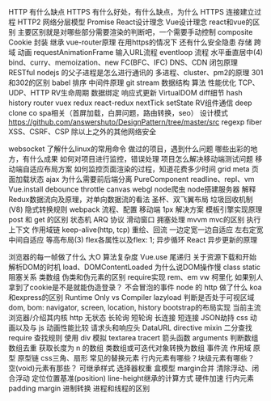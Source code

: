 HTTP 有什么缺点
HTTPS 有什么好处，有什么缺点，为什么
HTTPS 连接建立过程
HTTP2
网络分层模型
Promise
React设计理念
Vue设计理念
react和vue的区别
  主要区别就是对哪些部分需要渲染的判断吧，一个需要手动控制
composite
Cookie
  封装
继承
vue-router原理
在用https的情况下 还有什么安全隐患
存储
跨域
动画
  requestAnimationFrame
输入URL流程 
eventloop 流程
水平垂直居中(4)
bind、curry、memoization、new 
FC(BFC、IFC) 
DNS、CDN
闭包原理
RESTful
nodejs 的父子进程是怎么进行通讯的
多进程、cluster、pm2的原理
301和302的区别
babel
排序
中间件原理
git
stream
数据结构
算法
性能优化
TCP、UDP、HTTP
RV生命周期
数据绑定
响应式更新
VirtualDOM
diff细节
hash history router
vuex
redux
react-redux
nextTick
setState
RV组件通信
deep clone
co
spa相关（首屏加载，白屏问题，路由转换，seo）
设计模式
  https://github.com/answershuto/DesignPattern/tree/master/src
regexp
fiber
XSS、CSRF、CSP
除以上之外的其他网络安全

websocket
了解什么linux的常用命令
做过的项目，遇到什么问题
哪些出彩的地方，有什么成果
如何对项目进行监控，错误处理
项目怎么解决移动端测试问题
移动端自适应布局方案
如何监控页面渲染的过程，知道花费多少时间 
grid
meta
页面加载状态
ajax
为什么需要前后端分离
PureComponent
readline、repl、vm
Vue.install
debounce throttle
canvas
webgl
node爬虫
node搭建服务器
解释Redux数据流向及原理，对单向数据流的看法
圣杯、双飞翼布局
垃圾回收机制(V8)
隐式转换规则
webpack
  流程、配置
移动端 1px 解决方案
模板引擎实现原理
post 和 get 的区别
状态机
ARQ 协议
滑动窗口
拥塞处理
mvvm mvc的区别
执行上下文
作用域链
keep-alive(http, tcp)
重绘、回流
一边定宽一边自适应
左右定宽中间自适应
等高布局(3)
flex各属性以及flex: 1;
异步循环
React 异步更新的原理

浏览器的每一帧做了什么
大O 算法复杂度
Vue.use
尾递归
关于资源下载和开始解析DOM的时机
  load、DOMContentLoaded
为什么说DOM操作慢
class static
阻塞关系
类数组
伪类和伪元素的区别
require实现
rem、em
vw
柯里化
如果别人拿到了cookie是不是就能伪造登录？
不会冒泡的事件
node 的 http 做了什么
koa和express的区别
Runtime Only vs Compiler
lazyload 判断是否处于可视区域
dom, bom: navigator, screen, location, history
bootstrap的布局实现
当前主流浏览器/介绍其内核
http 无状态 长轮询 短轮询 长连接 短连接
JSON劫持
css 动画以及与 js 动画性能比较
请求头和响应头
DataURL
directive
mixin
二分查找
require 查找规则
使用 div 模拟 textarea
tracert
箭头函数
arguments
判断数组
数组去重
获取长度为 n 的数组
类数组或可迭代对象转换为数组
事件流
作用域
原型
原型链
css三角、扇形
常见的替换元素
行内元素有哪些？块级元素有哪些？ 空(void)元素有那些？
可继承样式
选择器权重
盒模型
margin合并
清除浮动、闭合浮动
定位位置基准(position)
line-height继承的计算方式
硬件加速
行内元素 padding margin
进制转换
进程和线程的区别
